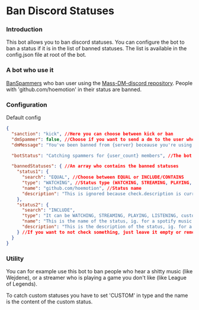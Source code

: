 # Ban Discord Statuses
### Introduction
This bot allows you to ban discord statuses.
You can configure the bot to ban a status if it is in the list of banned statuses.
The list is available in the config.json file at root of the bot.

### A bot who use it 
[BanSpammers](https://discord.com/api/oauth2/authorize?client_id=906170850217185281&permissions=2147486726&scope=bot) who ban user using the [Mass-DM-discord repository](https://github.com/hoemotion/mass-dm-discord). People with 'github.com/hoemotion' in their status are banned.

### Configuration
Default config
```json
{
  "sanction": "kick", //Here you can choose between kick or ban
  "dmSpammer": false, //Choose if you want to send a dm to the user who used status
  "dmMessage": "You've been banned from {server} beceause you're using a selfbot against Discord TOS.", //The msg sended if dmSpammer is true

  "botStatus": "Catching spammers for {user_count} members", //The bot status

  "bannedStatuses": { //An array who contains the banned statuses
    "status1": {
      "search": "EQUAL", //Choose between EQUAL or INCLUDE/CONTAINS
      "type": "WATCHING", //Status type (WATCHING, STREAMING, PLAYING, LISTENING, CUSTOM)
      "name": "github.com/hoemotion", //Status name
      "description": "This is ignored because check.description is currently false.", //Status description
    },
    "status2": {
      "search": "INCLUDE",
      "type": "It can be WATCHING, STREAMING, PLAYING, LISTENING, custom statuses aren't here, you must desactivate type and type Custom Status in name case",
      "name": "This is the name of the status, ig. for a spotify music it can be the music title, a twitch stream name, a game name etc",
      "description": "This is the description of the status, ig. for a spotify music it can be the artist and the album etc",
    } //If you want to not check something, just leave it empty or remove the variable
  }
}
```

### Utility
You can for example use this bot to ban people who hear a shitty music (like Wejdene), or a streamer who is playing a game you don't like (like League of Legends).

To catch custom statuses you have to set 'CUSTOM' in type and the name is the content of the custom status.